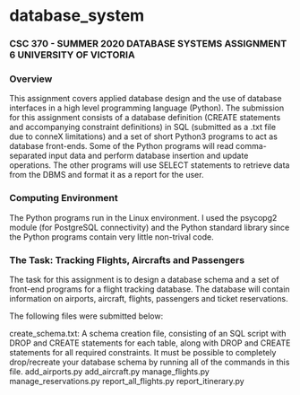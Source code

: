 # database_system

### CSC 370 - SUMMER 2020 DATABASE SYSTEMS ASSIGNMENT 6 UNIVERSITY OF VICTORIA

### Overview
This assignment covers applied database design and the use of database interfaces in a high level programming language (Python). The submission for this assignment consists of a database definition (CREATE statements and accompanying constraint definitions) in SQL (submitted as a .txt file due to conneX limitations) and a set of short Python3 programs to act as database front-ends. Some of the Python programs will read comma-separated input data and perform database insertion and update operations. The other programs will use SELECT statements to retrieve data from the DBMS and format it as a report for the user.

### Computing Environment 
The Python programs run in the Linux environment. I used the psycopg2 module (for PostgreSQL connectivity) and the Python standard library since the Python programs contain very little non-trival code.

### The Task: Tracking Flights, Aircrafts and Passengers
The task for this assignment is to design a database schema and a set of front-end programs for a flight tracking database. The database will contain information on airports, aircraft, flights, passengers and ticket reservations.

The following files were submitted below:

create_schema.txt: A schema creation file, consisting of an SQL script with DROP and CREATE statements for each table, along with DROP and CREATE statements for all required constraints. It must be possible to completely drop/recreate your database schema by running all of the commands in this file.
add_airports.py
add_aircraft.py
manage_flights.py
manage_reservations.py
report_all_flights.py
report_itinerary.py

